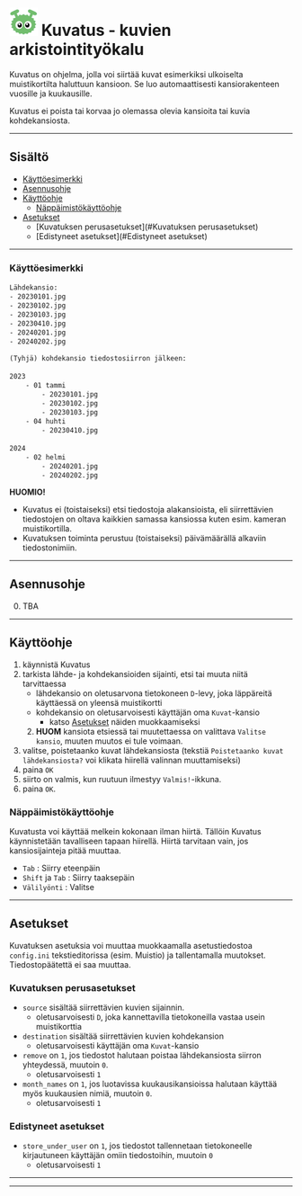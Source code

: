# <img src="kuvatus-small.png" width="50" alt-text="hello"> Kuvatus - kuvien arkistointityökalu 

Kuvatus on ohjelma, jolla voi siirtää kuvat esimerkiksi ulkoiselta muistikortilta haluttuun kansioon.
Se luo automaattisesti kansiorakenteen vuosille ja kuukausille.

Kuvatus ei poista tai korvaa jo olemassa olevia kansioita tai kuvia kohdekansiosta. 

---

## Sisältö
- [Käyttöesimerkki](#Käyttöesimerkki)
- [Asennusohje](#Asennusohje)
- [Käyttöohje](#Käyttöohje)
  - [Näppäimistökäyttöohje](#Näppäimistökäyttöohje)
- [Asetukset](#Asetukset)
  - [Kuvatuksen perusasetukset](#Kuvatuksen perusasetukset) 
  - [Edistyneet asetukset](#Edistyneet asetukset)

---

### Käyttöesimerkki


```
Lähdekansio:
- 20230101.jpg
- 20230102.jpg
- 20230103.jpg
- 20230410.jpg
- 20240201.jpg
- 20240202.jpg 
```

```
(Tyhjä) kohdekansio tiedostosiirron jälkeen:

2023
    - 01 tammi
        - 20230101.jpg
        - 20230102.jpg
        - 20230103.jpg
    - 04 huhti
        - 20230410.jpg

2024
    - 02 helmi
        - 20240201.jpg
        - 20240202.jpg 
```
**HUOMIO!** 

- Kuvatus ei (toistaiseksi) etsi tiedostoja alakansioista, 
eli siirrettävien tiedostojen on oltava kaikkien samassa kansiossa kuten esim. kameran muistikortilla. 
- Kuvatuksen toiminta perustuu (toistaiseksi) päivämäärällä alkaviin tiedostonimiin.

---
## Asennusohje 
0. TBA

---

## Käyttöohje 
1. käynnistä Kuvatus
2. tarkista lähde- ja kohdekansioiden sijainti, etsi tai muuta niitä tarvittaessa
   - lähdekansio on oletusarvona tietokoneen `D`-levy, joka läppäreitä käyttäessä on yleensä muistikortti
   - kohdekansio on oletusarvoisesti käyttäjän oma `Kuvat`-kansio
     - katso [Asetukset](#Asetukset) näiden muokkaamiseksi
   2. **HUOM** kansiota etsiessä tai muutettaessa on valittava `Valitse kansio`, muuten muutos ei tule voimaan.
3. valitse, poistetaanko kuvat lähdekansiosta (tekstiä `Poistetaanko kuvat lähdekansiosta?` voi klikata hiirellä valinnan muuttamiseksi)
4. paina `OK`
5. siirto on valmis, kun ruutuun ilmestyy `Valmis!`-ikkuna. 
6. paina `OK`.

### Näppäimistökäyttöohje

Kuvatusta voi käyttää melkein kokonaan ilman hiirtä. Tällöin Kuvatus käynnistetään tavalliseen tapaan 
hiirellä. Hiirtä tarvitaan vain, jos kansiosijainteja pitää muuttaa.

- `Tab` : Siirry eteenpäin
- `Shift` ja `Tab` : Siirry taaksepäin
- `Välilyönti` : Valitse

---
## Asetukset
Kuvatuksen asetuksia voi muuttaa muokkaamalla asetustiedostoa `config.ini` 
tekstieditorissa (esim. Muistio) ja tallentamalla muutokset. Tiedostopäätettä ei saa muuttaa.

### Kuvatuksen perusasetukset
- `source` sisältää siirrettävien kuvien sijainnin.
  - oletusarvoisesti `D`, joka kannettavilla tietokoneilla vastaa usein muistikorttia
- `destination` sisältää siirrettävien kuvien kohdekansion 
  - oletusarvoisesti käyttäjän oma `Kuvat`-kansio
- `remove` on `1`, jos tiedostot halutaan poistaa lähdekansiosta siirron yhteydessä, muutoin `0`.
  - oletusarvoisesti `1` 
- `month_names` on `1`, jos luotavissa kuukausikansioissa halutaan käyttää myös kuukausien nimiä, muutoin `0`.
  - oletusarvoisesti `1` 

### Edistyneet asetukset
- `store_under_user` on `1`, jos tiedostot tallennetaan 
tietokoneelle kirjautuneen käyttäjän omiin tiedostoihin, muutoin `0`
  - oletusarvoisesti `1`


---




---
